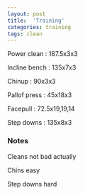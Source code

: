 ```yaml
---
layout: post
title:  'Training'
categories: training
tags: clean
---
```


Power clean  :  187.5x3x3

Incline bench  :  135x7x3

Chinup  :  90x3x3

Pallof press  :  45x18x3

Facepull  : 72.5x19,19,14

Step downs  :  135x8x3

### Notes

Cleans not bad actually

Chins easy

Step downs hard
